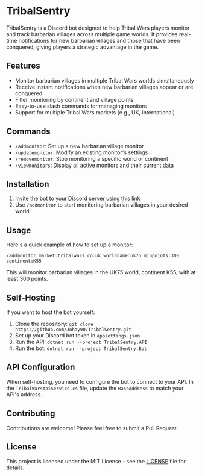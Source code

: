 # TribalSentry

TribalSentry is a Discord bot designed to help Tribal Wars players monitor and track barbarian villages across multiple game worlds. It provides real-time notifications for new barbarian villages and those that have been conquered, giving players a strategic advantage in the game.

## Features

- Monitor barbarian villages in multiple Tribal Wars worlds simultaneously
- Receive instant notifications when new barbarian villages appear or are conquered
- Filter monitoring by continent and village points
- Easy-to-use slash commands for managing monitors
- Support for multiple Tribal Wars markets (e.g., UK, international)

## Commands

- `/addmonitor`: Set up a new barbarian village monitor
- `/updatemonitor`: Modify an existing monitor's settings
- `/removemonitor`: Stop monitoring a specific world or continent
- `/viewmonitors`: Display all active monitors and their current data

## Installation

1. Invite the bot to your Discord server using [this link](https://discord.com/oauth2/authorize?client_id=1258909178114740276)
2. Use `/addmonitor` to start monitoring barbarian villages in your desired world

## Usage

Here's a quick example of how to set up a monitor:

```
/addmonitor market:tribalwars.co.uk worldname:uk75 minpoints:300 continent:K55
```

This will monitor barbarian villages in the UK75 world, continent K55, with at least 300 points.

## Self-Hosting

If you want to host the bot yourself:

1. Clone the repository: `git clone https://github.com/Johay90/TribalSentry.git`
2. Set up your Discord bot token in `appsettings.json`
3. Run the API: `dotnet run --project TribalSentry.API`
4. Run the bot: `dotnet run --project TribalSentry.Bot`

## API Configuration

When self-hosting, you need to configure the bot to connect to your API. In the `TribalWarsApiService.cs` file, update the `BaseAddress` to match your API's address.

## Contributing

Contributions are welcome! Please feel free to submit a Pull Request.

## License

This project is licensed under the MIT License - see the [LICENSE](LICENSE) file for details.
